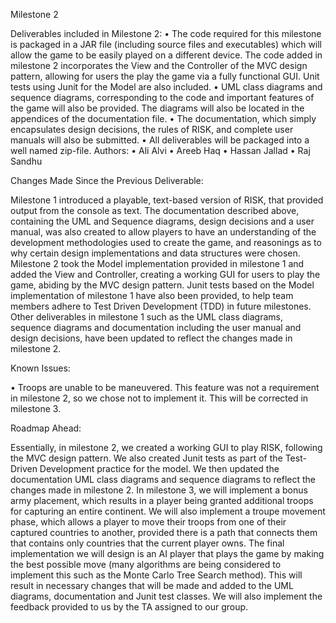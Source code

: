 Milestone 2

Deliverables included in Milestone 2:
•	The code required for this milestone is packaged in a JAR file (including source files and executables) which will allow the game to be easily played on a different device. The code added in milestone 2 incorporates the View and the Controller of the MVC design pattern, allowing for users the play the game via a fully functional GUI. Unit tests using Junit for the Model are also included.
•	UML class diagrams and sequence diagrams, corresponding to the code and important features of the game will also be provided. The diagrams will also be located in the appendices of the documentation file.
•	The documentation, which simply encapsulates design decisions, the rules of RISK, and complete user manuals will also be submitted. 
•	All deliverables will be packaged into a well named zip-file.
Authors:
•	Ali Alvi
•	Areeb Haq
•	Hassan Jallad
•	Raj Sandhu

Changes Made Since the Previous Deliverable:

Milestone 1 introduced a playable, text-based version of RISK, that provided output from the console as text. The documentation described above, containing the UML and Sequence diagrams, design decisions and a user manual, was also created to allow players to have an understanding of the development methodologies used to create the game, and reasonings as to why certain design implementations and data structures were chosen.
Milestone 2 took the Model implementation provided in milestone 1 and added the View and Controller, creating a working GUI for users to play the game, abiding by the MVC design pattern. Junit tests based on the Model implementation of milestone 1 have also been provided, to help team members adhere to Test Driven Development (TDD) in future milestones. Other deliverables in milestone 1 such as the UML class diagrams, sequence diagrams and documentation including the user manual and design decisions, have been updated to reflect the changes made in milestone 2.

Known Issues:

•	Troops are unable to be maneuvered. This feature was not a requirement in milestone 2, so we chose not to implement it. This will be corrected in milestone 3.

Roadmap Ahead:

Essentially, in milestone 2, we created a working GUI to play RISK, following the MVC design pattern. We also created Junit tests as part of the Test-Driven Development practice for the model. We then updated the documentation UML class diagrams and sequence diagrams to reflect the changes made in milestone 2.
In milestone 3, we will implement a bonus army placement, which results in a player being granted additional troops for capturing an entire continent. We will also implement a troupe movement phase, which allows a player to move their troops from one of their captured countries to another, provided there is a path that connects them that contains only countries that the current player owns. The final implementation we will design is an AI player that plays the game by making the best possible move (many algorithms are being considered to implement this such as the Monte Carlo Tree Search method). 
This will result in necessary changes that will be made and added to the UML diagrams, documentation and Junit test classes. We will also implement the feedback provided to us by the TA assigned to our group.

